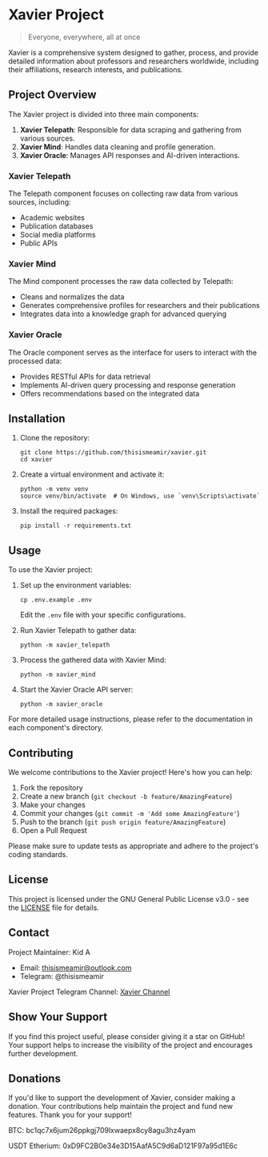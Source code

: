 # Xavier Project

> Everyone, everywhere, all at once

Xavier is a comprehensive system designed to gather, process, and provide detailed information about professors and researchers worldwide, including their affiliations, research interests, and publications.

## Project Overview

The Xavier project is divided into three main components:

1. **Xavier Telepath**: Responsible for data scraping and gathering from various sources.
2. **Xavier Mind**: Handles data cleaning and profile generation.
3. **Xavier Oracle**: Manages API responses and AI-driven interactions.

### Xavier Telepath

The Telepath component focuses on collecting raw data from various sources, including:

- Academic websites
- Publication databases
- Social media platforms
- Public APIs

### Xavier Mind

The Mind component processes the raw data collected by Telepath:

- Cleans and normalizes the data
- Generates comprehensive profiles for researchers and their publications
- Integrates data into a knowledge graph for advanced querying

### Xavier Oracle

The Oracle component serves as the interface for users to interact with the processed data:

- Provides RESTful APIs for data retrieval
- Implements AI-driven query processing and response generation
- Offers recommendations based on the integrated data

## Installation

1. Clone the repository:
   ```
   git clone https://github.com/thisismeamir/xavier.git
   cd xavier
   ```

2. Create a virtual environment and activate it:
   ```
   python -m venv venv
   source venv/bin/activate  # On Windows, use `venv\Scripts\activate`
   ```

3. Install the required packages:
   ```
   pip install -r requirements.txt
   ```

## Usage

To use the Xavier project:

1. Set up the environment variables:
   ```
   cp .env.example .env
   ```
   Edit the `.env` file with your specific configurations.

2. Run Xavier Telepath to gather data:
   ```
   python -m xavier_telepath
   ```

3. Process the gathered data with Xavier Mind:
   ```
   python -m xavier_mind
   ```

4. Start the Xavier Oracle API server:
   ```
   python -m xavier_oracle
   ```

For more detailed usage instructions, please refer to the documentation in each component's directory.

## Contributing

We welcome contributions to the Xavier project! Here's how you can help:

1. Fork the repository
2. Create a new branch (`git checkout -b feature/AmazingFeature`)
3. Make your changes
4. Commit your changes (`git commit -m 'Add some AmazingFeature'`)
5. Push to the branch (`git push origin feature/AmazingFeature`)
6. Open a Pull Request

Please make sure to update tests as appropriate and adhere to the project's coding standards.

## License

This project is licensed under the GNU General Public License v3.0 - see the [LICENSE](LICENSE) file for details.

## Contact

Project Maintainer: Kid A
- Email: thisismeamir@outlook.com
- Telegram: @thisismeamir

Xavier Project Telegram Channel: [Xavier Channel](https://t.me/+5qEkHVO-6V9iNjI8)

## Show Your Support

If you find this project useful, please consider giving it a star on GitHub! Your support helps to increase the visibility of the project and encourages further development.

## Donations

If you'd like to support the development of Xavier, consider making a donation. Your contributions help maintain the project and fund new features.
Thank you for your support!

BTC: 
bc1qc7x6jum26ppkgj709lxwaepx8cy8agu3hz4yam

USDT Etherium:
0xD9FC2B0e34e3D15AafA5C9d6aD121F97a95d1E6c
